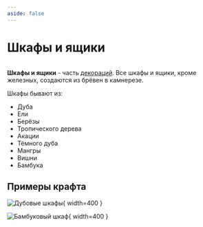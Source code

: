 ```yaml
---
aside: false
---
```


# Шкафы и ящики

<div style="overflow: auto;">

<ItemCard>
<Card style="overflow: hidden;" class="m-0">
    <template #header>
        <Image alt="user header" src="/assets/bestiary/block/drawer.png" width="40%"/>
    </template>
    <template #title>Шкафы и ящики</template>
    <template #content>
      <Divider />
      <h3>Получение:</h3>
      <ul>
      <li>Крафт</li>
      </ul>
      <Divider />
      <p>Текстура: КСЭПСП</p>
    </template>
</Card>
</ItemCard>

**Шкафы и ящики** - часть [декораций](/gameplay/unique/decor.md). Все шкафы и ящики, кроме железных, создаются из брёвен в камнерезе.

Шкафы бывают из:

- Дуба
- Ели
- Берёзы
- Тропического дерева
- Акации
- Тёмного дуба
- Мангры
- Вишни
- Бамбука

## Примеры крафта

![Дубовые шкафы](/assets/bestiary/crafts/bamboo_cabinets.png){ width=400 }

![Бамбуковый шкаф](/assets/bestiary/crafts/oak_cabinets.png){ width=400 }

</div>